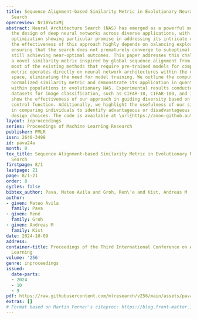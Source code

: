 ```yaml
---
title: Sequence Alignment-based Similarity Metric in Evolutionary Neural Architecture
  Search
openreview: Nr1BYwtxMj
abstract: Neural Architecture Search (NAS) has emerged as a powerful method for automating
  the design of deep neural networks across diverse applications, with evolutionary
  optimization showing particular promise in addressing its intricate demands. However,
  the effectiveness of this approach highly depends on balancing exploration and exploitation,
  ensuring that the search does not prematurely converge to suboptimal solutions while
  still achieving near-optimal outcomes. This paper addresses this challenge by proposing
  a novel similarity metric inspired by global sequence alignment from biology. Unlike
  most of the existing methods that require pre-trained models for comparison, our
  metric operates directly on neural network architectures within the defined search
  space, eliminating the need for model training. We outline the computation of the
  normalized similarity metric and demonstrate its application in quantifying diversity
  within populations in evolutionary NAS. Experimental results conducted on popular
  datasets for image classification, such as CIFAR-10, CIFAR-100, and ImageNet16-120,
  show the effectiveness of our approach in guiding diversity based on our suggested
  control function. Additionally, we highlight the usefulness of our similarity metric
  in comparing individuals to identify advantageous or disadvantageous architectural
  design choices. The code is available at \url{https://anon-github.automl.cc/r/evonas_similarity_metric-1BD3/}.
layout: inproceedings
series: Proceedings of Machine Learning Research
publisher: PMLR
issn: 2640-3498
id: pava24a
month: 0
tex_title: Sequence Alignment-based Similarity Metric in Evolutionary Neural Architecture
  Search
firstpage: 8/1
lastpage: 21
page: 8/1-21
order: 8
cycles: false
bibtex_author: Pava, Mateo Avila and Groh, Ren\'e and Kist, Andreas M
author:
- given: Mateo Avila
  family: Pava
- given: René
  family: Groh
- given: Andreas M
  family: Kist
date: 2024-10-09
address:
container-title: Proceedings of the Third International Conference on Automated Machine
  Learning
volume: '256'
genre: inproceedings
issued:
  date-parts:
  - 2024
  - 10
  - 9
pdf: https://raw.githubusercontent.com/mlresearch/v256/main/assets/pava24a/pava24a.pdf
extras: []
# Format based on Martin Fenner's citeproc: https://blog.front-matter.io/posts/citeproc-yaml-for-bibliographies/
---
```

